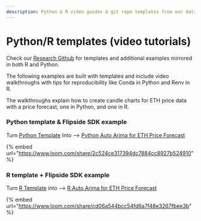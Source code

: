 ```yaml
---
description: Python & R video guides & git repo templates from our data science team
---
```


# Python/R templates (video tutorials)

Check our [Research Github](https://github.com/fsc-data-science/) for templates and additional examples mirrored in both R and Python.

The following examples are built with templates and include video walkthroughs with tips for reproducibility like Conda in Python and Renv in R.

The walkthroughs explain how to create candle charts for ETH price data with a price forecast, one in Python, and one in R.

### Python template & Flipside SDK example

Turn [Python Template](https://github.com/fsc-data-science/python-template) Into --> [Python Auto Arima for ETH Price Forecast](https://github.com/fsc-data-science/python-candle-forecast)

{% embed url="https://www.loom.com/share/2c524ce317394dc7884cc8927b524910" %}

### R template + Flipside SDK example

Turn [R Template](https://github.com/fsc-data-science/r-template) into --> [R Auto Arima for ETH Price Forecast ](https://github.com/fsc-data-science/r-candle-forecast)&#x20;

{% embed url="https://www.loom.com/share/cd06a544bcc54fd6a7f48e3267fbee3b" %}
